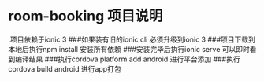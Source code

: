 # room-booking 项目说明

.项目依赖于ionic 3
###如果装有旧的ionic cli 必须升级到ionic 3
###项目下载到本地后执行npm install 安装所有依赖
###安装完毕后执行ionic serve 可以即时看到编译结果
###执行cordova platform add android 进行平台添加
###执行cordova build android 进行app打包
